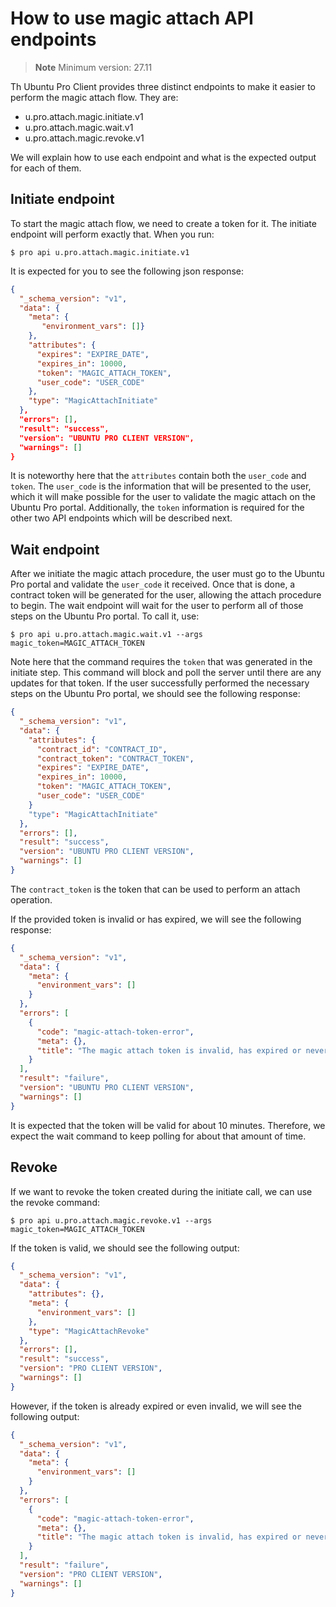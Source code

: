 # How to use magic attach API endpoints

> **Note**
> Minimum version: 27.11

Th Ubuntu Pro Client provides three distinct endpoints to make it easier to perform
the magic attach flow. They are:

* u.pro.attach.magic.initiate.v1
* u.pro.attach.magic.wait.v1
* u.pro.attach.magic.revoke.v1

We will explain how to use each endpoint and what is the expected output for each of them.

## Initiate endpoint

To start the magic attach flow, we need to create a token for it. The initiate endpoint
will perform exactly that. When you run:

```console
$ pro api u.pro.attach.magic.initiate.v1
```

It is expected for you to see the following json response:

```json
{
  "_schema_version": "v1",
  "data": {
    "meta": {
       "environment_vars": []}
    },
    "attributes": {
      "expires": "EXPIRE_DATE",
      "expires_in": 10000,
      "token": "MAGIC_ATTACH_TOKEN",
      "user_code": "USER_CODE"
    },
    "type": "MagicAttachInitiate"
  },
  "errors": [],
  "result": "success",
  "version": "UBUNTU PRO CLIENT VERSION",
  "warnings": []
}
```

It is noteworthy here that the `attributes` contain both the `user_code` and `token`. The `user_code`
is the information that will be presented to the user, which it will make possible for the user
to validate the magic attach on the Ubuntu Pro portal. Additionally, the `token` information is required
for the other two API endpoints which will be described next.


## Wait endpoint

After we initiate the magic attach procedure, the user must go to the Ubuntu Pro portal and validate
the `user_code` it received. Once that is done, a contract token will be generated for the user, allowing
the attach procedure to begin. The wait endpoint will wait for the user to perform all of those
steps on the Ubuntu Pro portal. To call it, use:

```console
$ pro api u.pro.attach.magic.wait.v1 --args magic_token=MAGIC_ATTACH_TOKEN
```

Note here that the command requires the `token` that was generated in the initiate step. This command
will block and poll the server until there are any updates for that token. If the
user successfully performed the necessary steps on the Ubuntu Pro portal, we should see the following
response:

```json
{
  "_schema_version": "v1",
  "data": {
    "attributes": {
      "contract_id": "CONTRACT_ID",
      "contract_token": "CONTRACT_TOKEN",
      "expires": "EXPIRE_DATE",
      "expires_in": 10000,
      "token": "MAGIC_ATTACH_TOKEN",
      "user_code": "USER_CODE"
    }
    "type": "MagicAttachInitiate"
  },
  "errors": [],
  "result": "success",
  "version": "UBUNTU PRO CLIENT VERSION",
  "warnings": []
}
```

The `contract_token` is the token that can be used to perform an attach operation.

If the provided token is invalid or has expired, we will see the following response:

```json
{
  "_schema_version": "v1",
  "data": {
    "meta": {
      "environment_vars": []
    }
  },
  "errors": [
    {
      "code": "magic-attach-token-error",
      "meta": {},
      "title": "The magic attach token is invalid, has expired or never existed"
    }
  ],
  "result": "failure",
  "version": "UBUNTU PRO CLIENT VERSION",
  "warnings": []
}
```

It is expected that the token will be valid for about 10 minutes. Therefore, we expect the wait
command to keep polling for about that amount of time.


## Revoke

If we want to revoke the token created during the initiate call, we can use the revoke command:

```console
$ pro api u.pro.attach.magic.revoke.v1 --args magic_token=MAGIC_ATTACH_TOKEN
```

If the token is valid, we should see the following output:

```json
{
  "_schema_version": "v1",
  "data": {
    "attributes": {},
    "meta": {
      "environment_vars": []
    },
    "type": "MagicAttachRevoke"
  },
  "errors": [],
  "result": "success",
  "version": "PRO CLIENT VERSION",
  "warnings": []
}
```

However, if the token is already expired or even invalid, we will see the following output:

```json
{
  "_schema_version": "v1",
  "data": {
    "meta": {
      "environment_vars": []
    }
  },
  "errors": [
    {
      "code": "magic-attach-token-error",
      "meta": {},
      "title": "The magic attach token is invalid, has expired or never existed"
    }
  ],
  "result": "failure",
  "version": "PRO CLIENT VERSION",
  "warnings": []
}
```
